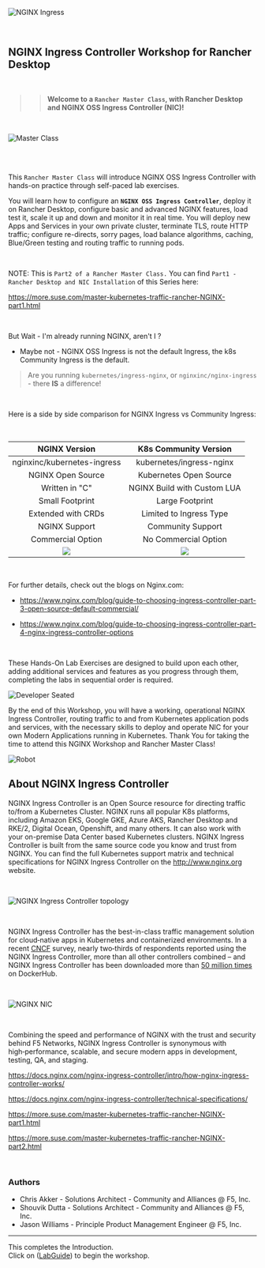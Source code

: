 ![NGINX Ingress](../media/nicossworkshop-banner.png)

<br/>

## NGINX Ingress Controller Workshop for Rancher Desktop

<br/>

> ><strong>Welcome to a `Rancher Master Class`, with Rancher Desktop and NGINX OSS Ingress Controller (NIC)!</strong>

</br>

![Master Class](../media/rancher-nginx-masterclass-icon.jpeg)

</br>

<br/>

This `Rancher Master Class` will introduce NGINX OSS Ingress Controller with hands-on practice through self-paced lab exercises.

You will learn how to configure an **`NGINX OSS Ingress Controller`**, deploy it on Rancher Desktop, configure basic and advanced NGINX features, load test it, scale it up and down and monitor it in real time.  You will deploy new Apps and Services in your own private cluster, terminate TLS, route HTTP traffic; configure re-directs, sorry pages, load balance algorithms, caching, Blue/Green testing and routing traffic to running pods.

<br/>

NOTE:  This is `Part2 of a Rancher Master Class.`  You can find `Part1 - Rancher Desktop and NIC Installation` of this Series here:

https://more.suse.com/master-kubernetes-traffic-rancher-NGINX-part1.html

<br/>

But Wait - I'm already running NGINX, aren't I ?  
- Maybe not - NGINX OSS Ingress is not the default Ingress, the k8s Community Ingress is the default.  

> Are you running `kubernetes/ingress-nginx`, or `nginxinc/nginx-ingress` - there **IS** a difference!

<br/>

Here is a side by side comparison for NGINX Ingress vs Community Ingress:

<br/>

NGINX Version  |  K8s Community Version
:-------------------------:|:-------------------------:
nginxinc/kubernetes-ingress | kubernetes/ingress-nginx
NGINX Open Source | Kubernetes Open Source
Written in "C" | NGINX Build with Custom LUA
Small Footprint | Large Footprint
Extended with CRDs | Limited to Ingress Type
NGINX Support | Community Support
Commercial Option | No Commercial Option
![](media/nginx-ingress-icon.png)  |  ![](media/kubernetes-icon.png)

<br/>

For further details, check out the blogs on Nginx.com:

- https://www.nginx.com/blog/guide-to-choosing-ingress-controller-part-3-open-source-default-commercial/

- https://www.nginx.com/blog/guide-to-choosing-ingress-controller-part-4-nginx-ingress-controller-options

<br/>

These Hands-On Lab Exercises are designed to build upon each other, adding additional services and features as you progress through them, completing the labs in sequential order is required. 

![Developer Seated](../media/developer-seated.svg)

By the end of this Workshop, you will have a working, operational NGINX Ingress Controller, routing traffic to and from Kubernetes application pods and services, with the necessary skills to deploy and operate NIC for your own Modern Applications running in Kubernetes.  Thank You for taking the time to attend this NGINX Workshop and Rancher Master Class!

![Robot](../media/robot.svg)

## About NGINX Ingress Controller

NGINX Ingress Controller is an Open Source resource for directing traffic to/from a Kubernetes Cluster.  NGINX runs all popular K8s platforms, including Amazon EKS, Google GKE, Azure AKS, Rancher Desktop and RKE/2, Digital Ocean, Openshift, and many others.  It can also work with your on-premise Data Center based Kubernetes clusters.  NGINX Ingress Controller is built from the same source code you know and trust from NGINX.  You can find the full Kubernetes support matrix and technical specifications for NGINX Ingress Controller on the http://www.nginx.org website.  

<br/>

![NGINX Ingress Controller topology](../media/nic-topology.svg)

<br/>

NGINX Ingress Controller has the best-in-class traffic management solution for cloud‑native apps in Kubernetes and containerized environments. In a recent 
[CNCF](https://www.cncf.io/blog/2018/08/29/cncf-survey-use-of-cloud-native-technologies-in-production-has-grown-over-200-percent/)
survey, nearly two‑thirds of respondents reported using the NGINX Ingress Controller, more than all other controllers combined – and NGINX Ingress Controller has been downloaded more than [50 million
times](https://hub.docker.com/r/nginx/nginx-ingress) on DockerHub. 

<br/>

![NGINX NIC](../media/nginx-2020.png)

<br/>

Combining the speed and performance of NGINX with the trust and security behind F5 Networks, NGINX Ingress Controller is synonymous with high‑performance, scalable, and secure modern apps in development, testing, QA, and staging.

https://docs.nginx.com/nginx-ingress-controller/intro/how-nginx-ingress-controller-works/

https://docs.nginx.com/nginx-ingress-controller/technical-specifications/

https://more.suse.com/master-kubernetes-traffic-rancher-NGINX-part1.html

https://more.suse.com/master-kubernetes-traffic-rancher-NGINX-part2.html

<br/>

### Authors

- Chris Akker - Solutions Architect - Community and Alliances @ F5, Inc.
- Shouvik Dutta - Solutions Architect - Community and Alliances @ F5, Inc.
- Jason Williams - Principle Product Management Engineer @ F5, Inc.

-------------

This completes the Introduction.
<br/> 
Click on ([LabGuide](LabGuide.md)) to begin the workshop.
